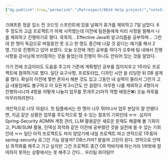 ```yaml
---
{"dg-publish":true,"permalink":"/Retrospect/0624 Help project/","noteIcon":"","created":"2025-06-24T21:58:53.267+09:00","updated":"2025-07-13T21:30:48.909+09:00"}
---
```




크래프톤 정글 입소 전 코드잇 스프린트에 있을 날짜가 휴가를 제외하고 7일 남았다. 
6주 정도의 고급 프로젝트가 어제 시작했는데 이전에 팀원들에게 미리 사정을 말해서 나를 제외하고 진행하기로 했다.
묵묵히... Effective Java와 알고리즘을 공부하며...
그런데 한 명이 독감으로 며칠동안 못 오고 한 명도 중간에 나갈 것 같다는 얘기를 해서 2명..?으로 진행하고 있어 보였다. 오늘 오전에 개인 공부를 하다가 오후에 팀 내에서 진행사항을 강사님께 브리핑하는 것을 들었는데 진행이 하나도 안되어 있는 것을 알았다.

가기 전에 조금이라도 도움을 주고자 기존에 계획했던 공부를 집어치우고 1주라도 프로젝트에 참여하기로 했다.
일단 요구사항, 프로토타입, 디자인 시안 을 리딩한 뒤 DB 설계를 했다.
확실히 이전에 몇번 혼자서 해본 것도 있고 그동안 내 실력이 올라서 그런가 고급 내용임에도 불구하고 이 모든게 3시간도 안 걸렸다.
아무튼 나를 제외하고 4명이서 진행하시니까 4명을 어떻게 나눌지 업무를 쪼개주고(아직 역할 배정은❌) 오늘 하루를 마무리하려한다.

개인적으로 너무 아쉽다.
첫 팀플에서는 한 명이 너무 뛰어나서 업무 분담이 잘 안됐다면, 지금 같은 상황은 업무를 주도적으로 할 수 있는 절호의 기회인데 ㅠㅠ. 심지어 Spring-Security ADMIN 계정 관리, LLM 활용같은 새로운 문제도 해결해 볼 기회이고, PUB/SUM 활용, 인덱싱 최적화 같은 이전에 공부했던 것을 실전에 쓸 수 있는 기회인데 ㅠㅠ
일단 아직 프로젝트도 파지 않았기에 내일 프로젝트 파고 갠적으로 1주동아 spring-security 로그인 기능 맡을까? DB스키마? 맡을까 고민이 된다.
갠적으로 인덱싱 최적화를 해주고 가고 싶지만 그건 프로젝트 중간 OR 막바지에 하는거라 1/6밖에 참여하지 못하는 상황에서는 못 해주고 간다... 우리팀 화이팅!!!


